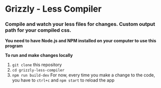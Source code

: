 # Grizzly - Less Compiler

### Compile and watch your less files for changes. Custom output path for your compiled css.

**You need to have Node.js and NPM installed on your computer to use this program**

**To run and make changes locally**
1. `git clone` this repository
2. `cd grizzly-less-compiler`
3. `npm run build-dev`
For now, every time you make a change to the code, you have to `ctrl+c` and `npm start` to reload the app
